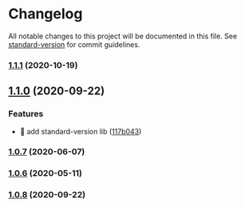 # Changelog

All notable changes to this project will be documented in this file. See [standard-version](https://github.com/conventional-changelog/standard-version) for commit guidelines.

### [1.1.1](https://github.com/yeukfei02/lunchPickerBot/compare/v1.1.0...v1.1.1) (2020-10-19)

## [1.1.0](https://github.com/yeukfei02/lunchPickerBot/compare/v1.0.8...v1.1.0) (2020-09-22)


### Features

* 🎸 add standard-version lib ([117b043](https://github.com/yeukfei02/lunchPickerBot/commit/117b04391a565d1e5f98ad5ee14eaedb49068d12))

### [1.0.7](https://github.com/yeukfei02/lunchPickerBot/compare/v1.0.6...v1.0.7) (2020-06-07)

### [1.0.6](https://github.com/yeukfei02/lunchPickerBot/compare/v1.0.5...v1.0.6) (2020-05-11)

### [1.0.8](https://github.com/yeukfei02/lunchPickerBot/compare/v1.0.5...v1.0.8) (2020-09-22)
